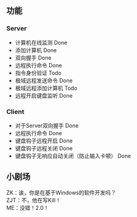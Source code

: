 ## 功能

### Server
- 计算机在线监测 Done
- 添加计算机 Done
- 双向握手 Done
- 远程执行命令 Done
- 指令身份验证 Todo
- 极域远程发送命令 Done
- 极域远程添加计算机 Todo
- 远程开启键盘监听 Done

### Client
- 对于Server双向握手 Done
- 远程执行命令 Done
- 键盘钩子远程开启 Done
- 键盘钩子远程关闭 Done
- 键盘钩子无响应自动关闭（防止输入卡顿） Done

## 小剧场

ZK：诶，你是在基于Windows的软件开发吗？\
ZJT：不，他在写Kill！\
ME：没错！2.0！